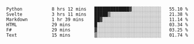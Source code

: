 <!--<p align="center">
  <img width="auto" src ="https://github-readme-stats.vercel.app/api/top-langs/?username=syrkis&layout=compact&hide_border=true&theme=darcula&bg_color=00000000&langs_count=6&hide=jupyter%20notebook,JavaScript,HTML" width = 400>
      <img src ="https://github-readme-streak-stats.herokuapp.com?user=syrkis&theme=darcula&hide_border=true&background=FFFFFF00" width = 400>

</p>-->
<!--START_SECTION:waka-->

```text
Python           8 hrs 12 mins   █████████████▓░░░░░░░░░░░   55.10 %
Svelte           3 hrs 11 mins   █████▒░░░░░░░░░░░░░░░░░░░   21.38 %
Markdown         1 hr 39 mins    ██▓░░░░░░░░░░░░░░░░░░░░░░   11.14 %
HTML             29 mins         █░░░░░░░░░░░░░░░░░░░░░░░░   03.34 %
F#               29 mins         ▓░░░░░░░░░░░░░░░░░░░░░░░░   03.25 %
Text             15 mins         ▒░░░░░░░░░░░░░░░░░░░░░░░░   01.74 %
```

<!--END_SECTION:waka-->
